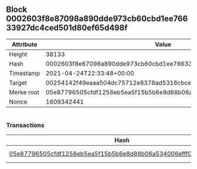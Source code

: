 ## Block 0002603f8e87098a890dde973cb60cbd1ee76633927dc4ced501d80ef65d498f

Attribute | Value
--- | ---
Height | 38133
Hash | 0002603f8e87098a890dde973cb60cbd1ee76633927dc4ced501d80ef65d498f
Timestamp | 2021-04-24T22:33:48+00:00
Target | 00254142f49eaaa504dc75712e8378ad5316cbcead634704b3734b6271167cc4
Merke root | 05e87796505cfdf1258eb5ea5f15b5b6e8d88b06a534006efff01d91c926dd9f
Nonce | 1609342441

```

```

### Transactions

Hash | Amount
--- | ---
[05e87796505cfdf1258eb5ea5f15b5b6e8d88b06a534006efff01d91c926dd9f](05e87796505cfdf1258eb5ea5f15b5b6e8d88b06a534006efff01d91c926dd9f.md) | 10.00000000 SKEPTI 
